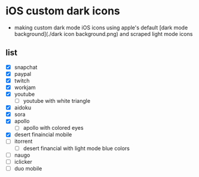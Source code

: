 # iOS custom dark icons

- making custom dark mode iOS icons using apple's default [dark mode background](./dark icon background.png) and scraped light mode icons

## list

- [x] snapchat
- [x] paypal
- [x] twitch
- [x] workjam
- [x] youtube
  - [ ] youtube with white triangle
- [x] aidoku
- [x] sora
- [x] apollo
  - [ ] apollo with colored eyes
- [x] desert finaincial mobile
- [ ] itorrent
  - [ ] desert financial with light mode blue colors
- [ ] naugo
- [ ] iclicker
- [ ] duo mobile
